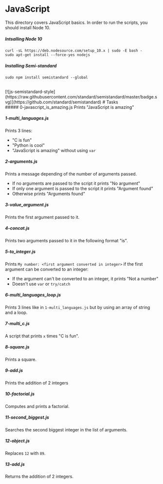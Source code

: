 # JavaScript
This directory covers JavaScript basics.
In order to run the scripts, you should install Node 10.
##### Intsalling Node 10
```
curl -sL https://deb.nodesource.com/setup_10.x | sudo -E bash -
sudo apt-get install --force-yes nodejs
```

##### Installing Semi-standard
```
sudo npm install semistandard --global
```
<br>
[![js-semistandard-style](https://raw.githubusercontent.com/standard/semistandard/master/badge.svg)](https://github.com/standard/semistandard)
# Tasks
<br>
##### 0-javascript_is_amazing.js
Prints "JavaScript is amazing"

##### 1-multi_languages.js
Prints 3 lines:
- "C is fun"
- "Python is cool"
- "JavaScript is amazing"
without using `var`

##### 2-arguments.js
Prints a message depending of the number of arguments passed. </br>
- If no arguments are passed to the script it prints "No argument"
- If only one argument is passed to the script it prints "Argument found"
- Otherwise prints "Arguments found"

##### 3-value_argument.js
Prints the first argument passed to it.

##### 4-concat.js
Prints two arguments passed to it in the following format "is".

##### 5-to_integer.js
Prints `My number: <first argument converted in integer>` if the first argument can be converted to an integer: <br>
- If the argument can't be converted to an integer, it prints "Not a number"
- Doesn't use `var` or `try/catch`

##### 6-multi_languages_loop.js
Prints 3 lines like in `1-multi_languages.js` but by using an array of string and a loop.

##### 7-multi_c.js
A script that prints `x` times "C is fun".

##### 8-square.js
Prints a square.

##### 9-add.js
Prints the addition of 2 integers

##### 10-factorial.js
Computes and prints a factorial.

##### 11-second_biggest.js
Searches the second biggest integer in the list of arguments.

##### 12-object.js
Replaces `12` with `89`.

##### 13-add.js
Returns the addition of 2 integers.
